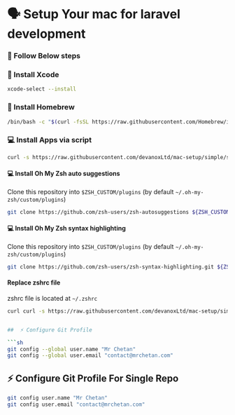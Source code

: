 # 🗣 Setup Your mac for laravel development

### 💪   Follow Below steps

### 📝  Install Xcode
```sh
xcode-select --install
```

### 📝  Install Homebrew
```sh
/bin/bash -c "$(curl -fsSL https://raw.githubusercontent.com/Homebrew/install/HEAD/install.sh)"
```

### 💻 Install Apps via script
```sh
curl -s https://raw.githubusercontent.com/devanoxLtd/mac-setup/simple/setup.sh | bash
```

####  💻 Install Oh My Zsh auto suggestions

Clone this repository into `$ZSH_CUSTOM/plugins` (by default `~/.oh-my-zsh/custom/plugins`)

```sh
git clone https://github.com/zsh-users/zsh-autosuggestions ${ZSH_CUSTOM:-~/.oh-my-zsh/custom}/plugins/zsh-autosuggestions
```

####  💻 Install Oh My Zsh syntax highlighting

Clone this repository into `$ZSH_CUSTOM/plugins` (by default `~/.oh-my-zsh/custom/plugins`)

```sh
git clone https://github.com/zsh-users/zsh-syntax-highlighting.git ${ZSH_CUSTOM:-~/.oh-my-zsh/custom}/plugins/zsh-syntax-highlighting
```

#### Replace zshrc file
zshrc file is located at `~/.zshrc`

```sh
curl curl -s https://raw.githubusercontent.com/devanoxLtd/mac-setup/simple/zshrc > ~/.zshrc


##  ⚡ Configure Git Profile 

```sh
git config --global user.name "Mr Chetan"
git config --global user.email "contact@mrchetan.com"
```

##  ⚡ Configure Git Profile For Single Repo

```sh
git config user.name "Mr Chetan"
git config user.email "contact@mrchetan.com"
```
